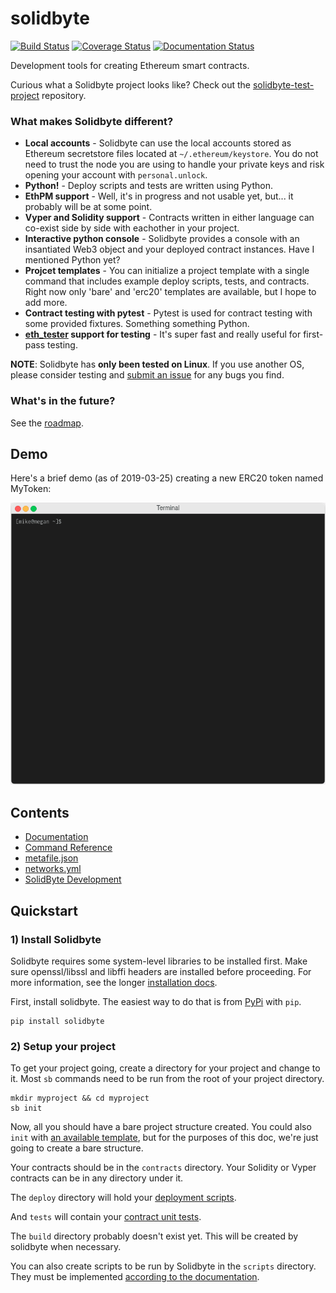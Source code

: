 # solidbyte
[![Build Status](https://travis-ci.org/mikeshultz/solidbyte.svg?branch=master)](https://travis-ci.org/mikeshultz/solidbyte) [![Coverage Status](https://coveralls.io/repos/github/mikeshultz/solidbyte/badge.svg?branch=master)](https://coveralls.io/github/mikeshultz/solidbyte?branch=master) [![Documentation Status](https://readthedocs.org/projects/solidbyte/badge/?version=latest)](https://solidbyte.readthedocs.io/en/latest/?badge=latest)

Development tools for creating Ethereum smart contracts.

Curious what a Solidbyte project looks like?  Check out the [solidbyte-test-project](https://github.com/mikeshultz/solidbyte-test-project) repository.

### What makes Solidbyte different?

- **Local accounts** - Solidbyte can use the local accounts stored as Ethereum secretstore files located at `~/.ethereum/keystore`.  You do not need to trust the node you are using to handle your private keys and risk opening your account with `personal.unlock`.
- **Python!** - Deploy scripts and tests are written using Python.
- **EthPM support** - Well, it's in progress and not usable yet, but... it probably will be at some point.
- **Vyper and Solidity support** -  Contracts written in either language can co-exist side by side with eachother in your project.
- **Interactive python console** - Solidbyte provides a console with an insantiated Web3 object and your deployed contract instances.  Have I mentioned Python yet?
- **Projcet templates** - You can initialize a project template with a single command that includes example deploy scripts, tests, and contracts.  Right now only 'bare' and 'erc20' templates are available, but I hope to add more.
- **Contract testing with pytest** - Pytest is used for contract testing with some provided fixtures.  Something something Python.
- **[eth_tester](https://github.com/ethereum/eth-tester/) support for testing** - It's super fast and really useful for first-pass testing.

**NOTE**: Solidbyte has **only been tested on Linux**.  If you use another OS, please consider testing and [submit an issue](https://github.com/mikeshultz/solidbyte/issues/new) for any bugs you find.

### What's in the future?

See the [roadmap](https://solidbyte.readthedocs.io/en/latest/devel/roadmap.html).

## Demo

Here's a brief demo (as of 2019-03-25) creating a new ERC20 token named MyToken:

<img src="https://github.com/mikeshultz/solidbyte/raw/develop/docs/images/sb-demo-20190325-full-min.gif?raw=true" width="648px">

## Contents

 - [Documentation](https://solidbyte.readthedocs.io/)
 - [Command Reference](https://solidbyte.readthedocs.io/en/latest/commands.html)
 - [metafile.json](https://solidbyte.readthedocs.io/en/latest/metafile.html)
 - [networks.yml](https://solidbyte.readthedocs.io/en/latest/networks.html)
 - [SolidByte Development](https://solidbyte.readthedocs.io/en/latest/devel/index.html)

## Quickstart

### 1) Install Solidbyte

Solidbyte requires some system-level libraries to be installed first.  Make sure openssl/libssl and libffi headers are installed before proceeding.  For more information, see the longer [installation docs](https://solidbyte.readthedocs.io/en/latest/install.html).

First, install solidbyte.  The easiest way to do that is from [PyPi](https://pypi.org)
with `pip`.

    pip install solidbyte

### 2) Setup your project

To get your project going, create a directory for your project and change to it.
Most `sb` commands need to be run from the root of your project directory.

    mkdir myproject && cd myproject
    sb init

Now, all you should have a bare project structure created.  You could also
`init` with [an available template](https://solidbyte.readthedocs.io/en/latest/templates.html),
but for the purposes of this doc, we're just going to create a bare structure.

Your contracts should be in the `contracts` directory.  Your Solidity or Vyper
contracts can be in any directory under it.

The `deploy` directory will hold your [deployment scripts](https://solidbyte.readthedocs.io/en/latest/deployment.html).

And `tests` will contain your [contract unit tests](https://solidbyte.readthedocs.io/en/latest/testing.html).

The `build` directory probably doesn't exist yet.  This will be created by
solidbyte when necessary.

You can also create scripts to be run by Solidbyte in the `scripts` directory.
They must be implemented [according to the documentation](https://solidbyte.readthedocs.io/en/latest/script.html).
